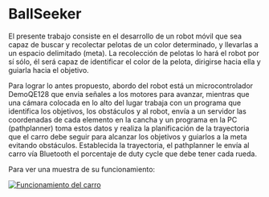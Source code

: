 # BallSeeker
El presente trabajo consiste en el desarrollo de un robot móvil que sea capaz de buscar y recolectar pelotas de un color determinado, y llevarlas a un espacio delimitado (meta). La recolección de pelotas lo hará el robot por sí sólo, él será capaz de identificar el color de la pelota, dirigirse hacia ella y guiarla hacia el objetivo. 

Para lograr lo antes propuesto, abordo del robot está un microcontrolador DemoQE128 que envia señales a los motores para avanzar, mientras que una cámara colocada en lo alto del lugar trabaja con un programa que identifica los objetivos, los obstáculos y al robot, envía a un servidor las coordenadas de cada elemento en la cancha y un programa en la PC (pathplanner) toma estos datos y realiza la planificación de la trayectoria que el carro debe seguir para alcanzar los objetivos y guiarlos a la meta evitando obstáculos. Establecida la trayectoria, el pathplanner le envía al carro vía Bluetooth el porcentaje de duty cycle que debe tener cada rueda.

Para ver una muestra de su funcionamiento:

[![Funcionamiento del carro](https://img.youtube.com/vi/nvuCGQraHNY/0.jpg)](https://www.youtube.com/watch?v=nvuCGQraHNY)
